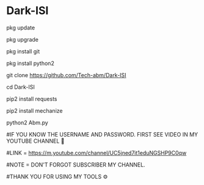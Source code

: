 # Dark-ISI
pkg update 

pkg upgrade

pkg install git

pkg install python2 

git clone https://github.com/Tech-abm/Dark-ISI

cd Dark-ISI

pip2 install requests 

pip2 install mechanize 

python2 Abm.py

#IF YOU KNOW THE USERNAME AND PASSWORD. FIRST SEE VIDEO IN MY YOUTUBE CHANNEL 🌸

#LINK = https://m.youtube.com/channel/UC5jned7it1eduNGSHP9C0qw

#NOTE = DON'T FORGOT SUBSCRIBER MY CHANNEL. 

#THANK YOU FOR USING MY TOOLS ⚙ 
